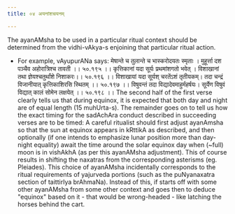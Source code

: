 ```yaml
---
title: ०४ अयनांशचयनम्

---
```

The ayanAMsha to be used in a particular ritual context should be determined from the vidhi-vAkya-s enjoining that particular ritual action. 

- For example, vAyupurANa says: मेषान्ते च तुलान्ते च भास्करोदयतः स्मृताः । मुहूर्त्ता दश पञ्चैव अहोरात्रिश्च तावती ।। ५०.१९५ ।। कृत्तिकानां यदा सूर्यः प्रथमांशगतो भवेत् । विशाखानां तथा ज्ञेयश्चतुर्थांशे निशाकरः।। ५०.१९६ ।। विशाखायां यदा सूर्यश् चरतेंऽशं तृतीयकम्। तदा चन्द्रं विजानीयात् कृत्तिकाशिरसि स्थितम् ।। ५०.१९७ ।। विषुवन्तं तदा विद्यादेवमाहुर्महर्षयः। सूर्येण विषुवं विद्यात् कालं सोमेन लक्षयेत् ।। ५०.१९८ ।। The second half of the first verse clearly tells us that during equinox, it is expected that both day and night are of equal length (15 muhUrta-s). The remainder goes on to tell us how the exact timing for the sadAchAra conduct described in succeeding verses are to be timed: A careful ritualist should first adjust ayanAmsha so that the sun at equinox appears in kRttikA as described, and then optionally (if one intends to emphasize lunar position more than day-night equality) await the time around the solar equinox day when (~full) moon is in vishAkhA (as per this ayanAMsha adjustment). This of course results in shifting the naxatras from the corresponding asterisms (eg. Pleiades). This choice of ayanAMsha incidentally corresponds to the ritual requirements of yajurveda portions (such as the puNyanaxatra section of taittirIya brAhmaNa). Instead of this, if starts off with some other ayanAMsha from some other context and goes then to deduce "equinox" based on it - that would be wrong-headed - like latching the horses behind the cart. 
